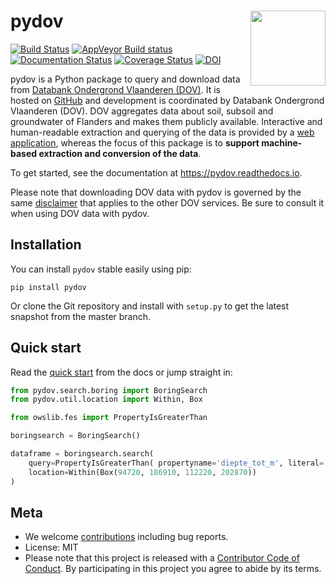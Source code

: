 # pydov <img src="docs/_static/img/logo.png" align="right" alt="" width="120">

[![Build Status](https://travis-ci.org/DOV-Vlaanderen/pydov.svg?branch=master)](https://travis-ci.org/DOV-Vlaanderen/pydov) [![AppVeyor Build status](https://ci.appveyor.com/api/projects/status/4ljy2a0p661v3d9k/branch/master?svg=true)](https://ci.appveyor.com/project/Roel/pydov) [![Documentation Status](https://readthedocs.org/projects/pydov/badge/?version=latest)](https://pydov.readthedocs.io/en/latest/?badge=latest) [![Coverage Status](https://coveralls.io/repos/github/DOV-Vlaanderen/pydov/badge.svg?branch=master)](https://coveralls.io/github/DOV-Vlaanderen/pydov?branch=master) [![DOI](https://zenodo.org/badge/DOI/10.5281/zenodo.2788680.svg)](https://doi.org/10.5281/zenodo.2788680)

pydov is a Python package to query and download data from [Databank Ondergrond Vlaanderen (DOV)](https://www.dov.vlaanderen.be). It is hosted on [GitHub](https://github.com/DOV-Vlaanderen/pydov) and development is coordinated by Databank Ondergrond Vlaanderen (DOV). DOV aggregates data about soil, subsoil and groundwater of Flanders and makes them publicly available. Interactive and human-readable extraction and querying of the data is provided by a [web application](https://www.dov.vlaanderen.be/portaal/?module=verkenner#ModulePage), whereas the focus of this package is to **support machine-based extraction and conversion of the data**.

To get started, see the documentation at https://pydov.readthedocs.io.

Please note that downloading DOV data with pydov is governed by the same [disclaimer](https://www.dov.vlaanderen.be/page/disclaimer) that applies to the other DOV services. Be sure to consult it when using DOV data with pydov.

## Installation

You can install `pydov` stable easily using pip:

```shell script
pip install pydov
```

Or clone the Git repository and install with `setup.py` to get the latest snapshot from the master branch.

## Quick start

Read the [quick start](https://pydov.readthedocs.io/en/stable/quickstart.html) from the docs or jump straight in:

```python
from pydov.search.boring import BoringSearch
from pydov.util.location import Within, Box

from owslib.fes import PropertyIsGreaterThan

boringsearch = BoringSearch()

dataframe = boringsearch.search(
    query=PropertyIsGreaterThan( propertyname='diepte_tot_m', literal='2000'),
    location=Within(Box(94720, 186910, 112220, 202870))
)
```

## Meta

- We welcome [contributions](.github/CONTRIBUTING.rst) including bug reports.
- License: MIT
- Please note that this project is released with a [Contributor Code of Conduct](.github/CODE_OF_CONDUCT.rst). By participating in this project you agree to abide by its terms.
